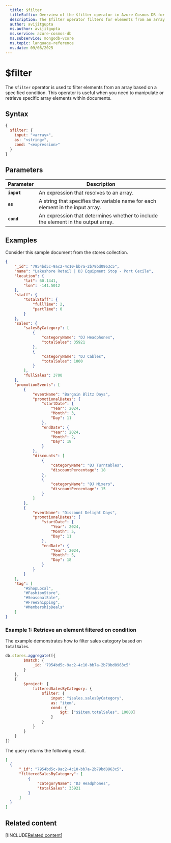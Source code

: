 ```yaml
---
  title: $filter
  titleSuffix: Overview of the $filter operator in Azure Cosmos DB for MongoDB (vCore)
  description: The $filter operator filters for elements from an array based on a specified condition.
  author: avijitgupta
  ms.author: avijitgupta
  ms.service: azure-cosmos-db
  ms.subservice: mongodb-vcore
  ms.topic: language-reference
  ms.date: 09/08/2025
---
```


# $filter

The `$filter` operator is used to filter elements from an array based on a specified condition. This operator is useful when you need to manipulate or retrieve specific array elements within documents.

## Syntax

```javascript
{
  $filter: {
    input: "<array>",
    as: "<string>",
    cond: "<expression>"
  }
}
```

## Parameters

| Parameter | Description |
| --- | --- |
| **`input`**| An expression that resolves to an array.|
| **`as`**| A string that specifies the variable name for each element in the input array.|
| **`cond`**| An expression that determines whether to include the element in the output array.|

## Examples

Consider this sample document from the stores collection.

```json
{
    "_id": "7954bd5c-9ac2-4c10-bb7a-2b79bd0963c5",
    "name": "Lakeshore Retail | DJ Equipment Stop - Port Cecile",
    "location": {
        "lat": 60.1441,
        "lon": -141.5012
    },
    "staff": {
        "totalStaff": {
            "fullTime": 2,
            "partTime": 0
        }
    },
    "sales": {
        "salesByCategory": [
            {
                "categoryName": "DJ Headphones",
                "totalSales": 35921
            },
            {
                "categoryName": "DJ Cables",
                "totalSales": 1000
            }
        ],
        "fullSales": 3700
    },
    "promotionEvents": [
        {
            "eventName": "Bargain Blitz Days",
            "promotionalDates": {
                "startDate": {
                    "Year": 2024,
                    "Month": 3,
                    "Day": 11
                },
                "endDate": {
                    "Year": 2024,
                    "Month": 2,
                    "Day": 18
                }
            },
            "discounts": [
                {
                    "categoryName": "DJ Turntables",
                    "discountPercentage": 18
                },
                {
                    "categoryName": "DJ Mixers",
                    "discountPercentage": 15
                }
            ]
        },
        {
            "eventName": "Discount Delight Days",
            "promotionalDates": {
                "startDate": {
                    "Year": 2024,
                    "Month": 5,
                    "Day": 11
                },
                "endDate": {
                    "Year": 2024,
                    "Month": 5,
                    "Day": 18
                }
            }
        }
    ],
    "tag": [
        "#ShopLocal",
        "#FashionStore",
        "#SeasonalSale",
        "#FreeShipping",
        "#MembershipDeals"
    ]
}
```

### Example 1: Retrieve an element filtered on condition

The example demonstrates how to filter sales category based on `totalSales`.

```javascript
db.stores.aggregate([{
        $match: {
            _id: '7954bd5c-9ac2-4c10-bb7a-2b79bd0963c5'
        }
    },
    {
        $project: {
            filteredSalesByCategory: {
                $filter: {
                    input: "$sales.salesByCategory",
                    as: "item",
                    cond: {
                        $gt: ["$$item.totalSales", 10000]
                    }
                }
            }
        }
    }
])
```

The query returns the following result.

```json
[
  {
      "_id": "7954bd5c-9ac2-4c10-bb7a-2b79bd0963c5",
      "filteredSalesByCategory": [
          {
              "categoryName": "DJ Headphones",
              "totalSales": 35921
          }
      ]
  }
]
```

## Related content

[!INCLUDE[Related content](../includes/related-content.md)]
